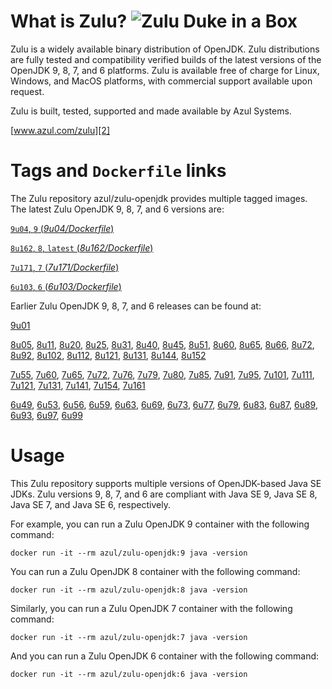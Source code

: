 What is Zulu? ![Zulu Duke in a Box][1]
======================================

Zulu is a widely available binary distribution of OpenJDK. Zulu distributions are fully tested and compatibility verified builds of the latest versions of the OpenJDK 9, 8, 7, and 6 platforms. Zulu is available free of charge for Linux, Windows, and MacOS platforms, with commercial support available upon request.

Zulu is built, tested, supported and made available by Azul Systems.

[www.azul.com/zulu][2]

Tags and `Dockerfile` links
===========================

The Zulu repository azul/zulu-openjdk provides multiple tagged images. The latest Zulu OpenJDK 9, 8, 7, and 6 versions are:

[`9u04`, `9` (*9u04/Dockerfile*)][64]

[`8u162`, `8`, `latest` (*8u162/Dockerfile*)][44]

[`7u171`, `7` (*7u171/Dockerfile*)][26]

[`6u103`, `6` (*6u103/Dockerfile*)][10]

Earlier Zulu OpenJDK 9, 8, 7, and 6 releases can be found at:

[9u01][65]

[8u05][45], [8u11][46], [8u20][47], [8u25][48], [8u31][49], [8u40][50], [8u45][51], [8u51][52], [8u60][53], [8u65][54], [8u66][55], [8u72][56], [8u92][57], [8u102][58], [8u112][59], [8u121][60], [8u131][61], [8u144][62], [8u152][63]

[7u55][27], [7u60][28], [7u65][29], [7u72][30], [7u76][31], [7u79][32], [7u80][33], [7u85][34], [7u91][35], [7u95][36], [7u101][37], [7u111][38], [7u121][39], [7u131][40], [7u141][41], [7u154][42], [7u161][43]

[6u49][11], [6u53][12], [6u56][13], [6u59][14], [6u63][15], [6u69][16], [6u73][17], [6u77][18], [6u79][19], [6u83][20], [6u87][21], [6u89][22], [6u93][23], [6u97][24], [6u99][25]

Usage
=====

This Zulu repository supports multiple versions of OpenJDK-based Java SE JDKs. Zulu versions 9, 8, 7, and 6 are compliant with Java SE 9, Java SE 8, Java SE 7, and Java SE 6, respectively.

For example, you can run a Zulu OpenJDK 9 container with the following command:

    docker run -it --rm azul/zulu-openjdk:9 java -version

You can run a Zulu OpenJDK 8 container with the following command:

    docker run -it --rm azul/zulu-openjdk:8 java -version

Similarly, you can run a Zulu OpenJDK 7 container with the following command:

    docker run -it --rm azul/zulu-openjdk:7 java -version

And you can run a Zulu OpenJDK 6 container with the following command:

    docker run -it --rm azul/zulu-openjdk:6 java -version


  [1]: https://www.azul.com/files/ZuluDocker60.gif
  [2]: http://www.azul.com/zulu
  [10]: https://github.com/zulu-openjdk/zulu-openjdk/blob/master/6u103-6.19.0.1/Dockerfile
  [11]: https://github.com/zulu-openjdk/zulu-openjdk/blob/master/6u49-6.4.0.6/Dockerfile
  [12]: https://github.com/zulu-openjdk/zulu-openjdk/blob/master/6u53-6.5.0.2/Dockerfile
  [13]: https://github.com/zulu-openjdk/zulu-openjdk/blob/master/6u56-6.6.0.1/Dockerfile
  [14]: https://github.com/zulu-openjdk/zulu-openjdk/blob/master/6u59-6.7.0.2/Dockerfile
  [15]: https://github.com/zulu-openjdk/zulu-openjdk/blob/master/6u63-6.8.0.1/Dockerfile
  [16]: https://github.com/zulu-openjdk/zulu-openjdk/blob/master/6u69-6.9.0.3/Dockerfile
  [17]: https://github.com/zulu-openjdk/zulu-openjdk/blob/master/6u73-6.10.0.3/Dockerfile
  [18]: https://github.com/zulu-openjdk/zulu-openjdk/blob/master/6u77-6.11.0.2/Dockerfile
  [19]: https://github.com/zulu-openjdk/zulu-openjdk/blob/master/6u79-6.12.0.2/Dockerfile
  [20]: https://github.com/zulu-openjdk/zulu-openjdk/blob/master/6u83-6.13.0.3/Dockerfile
  [21]: https://github.com/zulu-openjdk/zulu-openjdk/blob/master/6u87-6.14.0.1/Dockerfile
  [22]: https://github.com/zulu-openjdk/zulu-openjdk/blob/master/6u89-6.15.0.1/Dockerfile
  [23]: https://github.com/zulu-openjdk/zulu-openjdk/blob/master/6u93-6.16.0.1/Dockerfile
  [24]: https://github.com/zulu-openjdk/zulu-openjdk/blob/master/6u97-6.17.0.1/Dockerfile
  [25]: https://github.com/zulu-openjdk/zulu-openjdk/blob/master/6u99-6.18.0.3/Dockerfile
  [26]: https://github.com/zulu-openjdk/zulu-openjdk/blob/master/7u171-7.22.0.3/Dockerfile
  [27]: https://github.com/zulu-openjdk/zulu-openjdk/blob/master/7u55-7.4.0.5/Dockerfile
  [28]: https://github.com/zulu-openjdk/zulu-openjdk/blob/master/7u60-7.5.0.1/Dockerfile
  [29]: https://github.com/zulu-openjdk/zulu-openjdk/blob/master/7u65-7.6.0.1/Dockerfile
  [30]: https://github.com/zulu-openjdk/zulu-openjdk/blob/master/7u72-7.7.0.1/Dockerfile
  [31]: https://github.com/zulu-openjdk/zulu-openjdk/blob/master/7u76-7.8.0.3/Dockerfile
  [32]: https://github.com/zulu-openjdk/zulu-openjdk/blob/master/7u79-7.9.0.2/Dockerfile
  [33]: https://github.com/zulu-openjdk/zulu-openjdk/blob/master/7u80-7.10.0.1/Dockerfile
  [34]: https://github.com/zulu-openjdk/zulu-openjdk/blob/master/7u85-7.11.0.3/Dockerfile
  [35]: https://github.com/zulu-openjdk/zulu-openjdk/blob/master/7u91-7.12.0.3/Dockerfile
  [36]: https://github.com/zulu-openjdk/zulu-openjdk/blob/master/7u95-7.13.0.1/Dockerfile
  [37]: https://github.com/zulu-openjdk/zulu-openjdk/blob/master/7u101-7.14.0.5/Dockerfile
  [38]: https://github.com/zulu-openjdk/zulu-openjdk/blob/master/7u111-7.15.0.1/Dockerfile
  [39]: https://github.com/zulu-openjdk/zulu-openjdk/blob/master/7u121-7.16.0.1/Dockerfile
  [40]: https://github.com/zulu-openjdk/zulu-openjdk/blob/master/7u131-7.17.0.5/Dockerfile
  [41]: https://github.com/zulu-openjdk/zulu-openjdk/blob/master/7u141-7.18.0.3/Dockerfile
  [42]: https://github.com/zulu-openjdk/zulu-openjdk/blob/master/7u154-7.20.0.3/Dockerfile
  [43]: https://github.com/zulu-openjdk/zulu-openjdk/blob/master/7u161-7.21.0.3/Dockerfile
  [44]: https://github.com/zulu-openjdk/zulu-openjdk/blob/master/8u162-8.27.0.7/Dockerfile
  [45]: https://github.com/zulu-openjdk/zulu-openjdk/blob/master/8u05-8.1.0.6/Dockerfile
  [46]: https://github.com/zulu-openjdk/zulu-openjdk/blob/master/8u11-8.2.0.1/Dockerfile
  [47]: https://github.com/zulu-openjdk/zulu-openjdk/blob/master/8u20-8.3.0.1/Dockerfile
  [48]: https://github.com/zulu-openjdk/zulu-openjdk/blob/master/8u25-8.4.0.1/Dockerfile
  [49]: https://github.com/zulu-openjdk/zulu-openjdk/blob/master/8u31-8.5.0.1/Dockerfile
  [50]: https://github.com/zulu-openjdk/zulu-openjdk/blob/master/8u40-8.6.0.1/Dockerfile
  [51]: https://github.com/zulu-openjdk/zulu-openjdk/blob/master/8u45-8.7.0.5/Dockerfile
  [52]: https://github.com/zulu-openjdk/zulu-openjdk/blob/master/8u51-8.8.0.3/Dockerfile
  [53]: https://github.com/zulu-openjdk/zulu-openjdk/blob/master/8u60-8.9.0.4/Dockerfile
  [54]: https://github.com/zulu-openjdk/zulu-openjdk/blob/master/8u65-8.10.0.1/Dockerfile
  [55]: https://github.com/zulu-openjdk/zulu-openjdk/blob/master/8u66-8.11.0.1/Dockerfile
  [56]: https://github.com/zulu-openjdk/zulu-openjdk/blob/master/8u72-8.13.0.5/Dockerfile
  [57]: https://github.com/zulu-openjdk/zulu-openjdk/blob/master/8u92-8.15.0.1/Dockerfile
  [58]: https://github.com/zulu-openjdk/zulu-openjdk/blob/master/8u102-8.17.0.3/Dockerfile
  [59]: https://github.com/zulu-openjdk/zulu-openjdk/blob/master/8u112-8.19.0.1/Dockerfile
  [60]: https://github.com/zulu-openjdk/zulu-openjdk/blob/master/8u121-8.20.0.5/Dockerfile
  [61]: https://github.com/zulu-openjdk/zulu-openjdk/blob/master/8u131-8.21.0.1/Dockerfile
  [62]: https://github.com/zulu-openjdk/zulu-openjdk/blob/master/8u144-8.23.0.3/Dockerfile
  [63]: https://github.com/zulu-openjdk/zulu-openjdk/blob/master/8u152-8.25.0.1/Dockerfile
  [64]: https://github.com/zulu-openjdk/zulu-openjdk/blob/master/9u04-9.0.4.1/Dockerfile
  [65]: https://github.com/zulu-openjdk/zulu-openjdk/blob/master/9u01-9.0.1.3/Dockerfile
